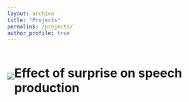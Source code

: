 ```yaml
---
layout: archive
title: "Projects"
permalink: /projects/
author_profile: true
---
```


<!DOCTYPE html>
<html>
  <head>
    <title>Pretty Paris</title>
  </head>
  <style>
  .container {
  display: flex;
  align-items: center;
  justify-content: center
}

img {
  max-width: 100%;
  max-height:100%;
}

.text {
  font-size: 20px;
  padding-left: 20px;
}
  </style>
  <body>
    <div class="container">
      <div class="image">
        <img src="http://asya-achimova.github.io/files/collision_fallback_training2_setup.png">
      </div>
      <div class="text">
        <h1>Effect of surprise on speech production</h1>
      </div>
    </div>
  </body>
</html>
